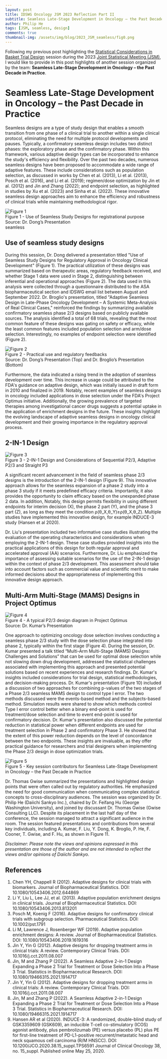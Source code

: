 ```yaml
---
layout: post
title: IDSWG Oncology JSM 2023 Reflection Part II
subtitle: Seamless Late-Stage Development in Oncology – the Past Decade in Practice
author: Philip He
tags: [JSM, seamless, design]
comments: true
thumbnail-img: /assets/img/blog/2023_JSM_seamless/fig0.png
---
```


Following my previous post highlighting the [Statistical Considerations in Basket Trial Design](/2023-09-15-jsm-basket) session during the 2023 [Joint Statistical Meeting (JSM)](https://ww2.amstat.org/meetings/jsm/2023/index.cfm), I would like to provide in this post highlights of another session organized by the team: **Seamless Late-Stage Development in Oncology – the Past Decade in Practice**.

# Seamless Late-Stage Development in Oncology – the Past Decade in Practice

Seamless designs are a type of study design that enables a smooth transition from one phase of a clinical trial to another within a single clinical protocol, eliminating the need for multiple protocol developments and pauses. Typically, a confirmatory seamless design includes two distinct phases: the exploratory phase and the confirmatory phase. Within this framework, various adaptive design types can be incorporated to enhance the study's efficiency and flexibility. Over the past two decades, numerous seamless designs have been proposed to accommodate a wide range of adaptive features. These include considerations such as population selection, as discussed in works by Chen et al. (2013), Li et al. (2013), Posch et al. (2016), and Li et al. (2019); regimen/dose optimization by Jin et al. (2012) and Jin and Zhang (2022); and endpoint selection, as highlighted in studies by Xu et al. (2023) and Sinha et al. (2022). These innovative seamless design approaches aim to enhance the efficiency and robustness of clinical trials while maintaining methodological rigor.

<figurecenter>
<img class="center" src="/assets/img/blog/2023_JSM_seamless/fig1.png" alt="Figure 1">
<figcaption>Figure 1 - Use of Seamless Study Designs for registrational purpose
<br/>Source: Dr. Dong’s Presentation
</figcaption>seamless
</figurecenter>

## Use of seamless study designs 

During this session, Dr. Dong delivered a presentation titled "Use of Seamless Study Designs for Regulatory Approval in Oncology Clinical Development" (Figure 1). The practical utilization of these designs was summarized based on therapeutic areas, regulatory feedback received, and whether Stage 1 data were used in Stage 2, distinguishing between inferential and operational approaches (Figure 2). The data used in this analysis were collected through a questionnaire distributed to the ASA biopharmaceutical section and IDSWG email list between August and September 2022. Dr. Broglio's presentation, titled "Adaptive Seamless Design in Late-Phase Oncology Development – A Systemic Meta-Analysis of Real Clinical Cases," reinforced the findings by summarizing available confirmatory seamless phase 2/3 designs based on publicly available sources. The analysis identified a total of 68 trials, revealing that the most common feature of these designs was gating on safety or efficacy, while the least common features included population selection and arm/dose selection. Interestingly, no examples of endpoint selection were identified (Figure 2).

<figurecenter>
<img class="center" src="/assets/img/blog/2023_JSM_seamless/fig2.png" alt="Figure 2">
<figcaption>Figure 2 - Practical use and regulatory feedbacks
<br/>Source: Dr. Dong’s Presentation (Top) and Dr. Broglio’s Presentation (Bottom)
</figcaption>

</figurecenter>

Furthermore, the data indicated a rising trend in the adoption of seamless development over time. This increase in usage could be attributed to the FDA's guidance on adaptive design, which was initially issued in draft form in 2010 and finalized in 2019. Notably, recent examples of seamless designs in oncology included applications in dose selection under the FDA's Project Optimus initiative. Additionally, the growing prevalence of targeted therapies among investigational cancer drugs suggests a potential uptake in the application of enrichment designs in the future. These insights highlight the evolving landscape of adaptive seamless designs in oncology clinical development and their growing importance in the regulatory approval process.

## 2-IN-1 Design

<figurecenter>
<img class="center" src="/assets/img/blog/2023_JSM_seamless/fig3.png" alt="Figure 3">
<figcaption>Figure 3 - 2-IN-1 Design and Considerations of Sequential P2/3, Adaptive P2/3 and Straight P3</figcaption>
</figurecenter>

A significant recent advancement in the field of seamless phase 2/3 designs is the introduction of the 2-IN-1 design (Figure 9). This innovative approach allows for the seamless expansion of a phase 2 study into a phase 3 study if it meets predefined efficacy criteria. Importantly, it also provides the opportunity to claim efficacy based on the unexpanded phase 2 data. In addition, Notably, this design permits flexibility in using different endpoints for interim decision (X), the phase 2 part (Y), and the phase 3 part (Z), as long as they meet the condition ρ(θ_X,θ_Y)≥ρ(θ_X,θ_Z). Multiple studies have implemented this innovative design, for example INDUCE-3 study (Hansen et al 2020).

Dr. Liu's presentation included two informative case studies illustrating the evaluation of the operating characteristics and considerations when employing the 2-IN-1 design. These case studies provided insights into the practical applications of this design for both regular approval and accelerated approval (AA) scenarios. Furthermore, Dr. Liu emphasized the importance of assessing suitable scenarios for the use of the 2-IN-1 design within the context of phase 2/3 development. This assessment should take into account factors such as commercial value and scientific merit to make informed decisions about the appropriateness of implementing this innovative design approach. 

## Multi-Arm Multi-Stage (MAMS) Designs in Project Optimus

<figureleft>
<img class="center" src="/assets/img/blog/2023_JSM_seamless/fig4.png" alt="Figure 4">
<figcaption>Figure 4 - A typical P2/3 design diagram in Project Optimus
<br/>Source: Dr. Kumar’s Presentation
</figcaption>
</figureleft>

One approach to optimizing oncology dose selection involves conducting a seamless phase 2/3 study with the dose selection phase integrated into phase 2, typically within the first stage (Figure 4). During the session, Dr. Kumar presented a talk titled “Multi-Arm Multi-Stage (MAMS) Designs: Challenges and Solutions” that can be used for optimal dose selection while not slowing down drug development, addressed the statistical challenges associated with implementing this approach and presented potential solutions based on recent experiences and research findings. Dr. Kumar's insights included considerations for trial design, statistical methodologies, and decision-making process. 
Dr. Kumar's presentation (Figure 10) included a discussion of two approaches for combining p-values of the two stages of a Phase 2/3 seamless MAMS design to control type I error. The two methods discussed were the events-based method and the subjects-based method. Simulation results were shared to show which methods control Type I error control better when a binary end-point is used for treatment/dose selection and time to event end-point is used for confirmatory decision. Dr. Kumar's presentation also discussed the potential reduction in statistical power when different endpoints are used for treatment selection in Phase 2 and confirmatory Phase 3. He showed that the extent of this power reduction depends on the level of concordance between the two endpoints. These insights are invaluable, as they offer practical guidance for researchers and trial designers when implementing the Phase 2/3 design in dose optimization trials.

<figurecenter>
<img class="center" src="/assets/img/blog/2023_JSM_seamless/fig5.jpg" alt="Figure 5">
<figcaption>Figure 5 - Key session contributors for Seamless Late-Stage Development in Oncology – the Past Decade in Practice</figcaption>
</figurecenter>

Dr. Thomas Gwise summarized the presentations and highlighted design points that were often called out by regulatory authorities. He emphasized the need for good communication when communicating complex statistical concepts to cross-disciplinary audiences.
The session was organized by Dr. Philip He (Daiichi Sankyo Inc.), chaired by Dr. Feifang Hu (George Washington University), and joined by discussant Dr. Thomas Gwise (Gwise Consulting LLC). 
Despite its placement in the last half day of the conference, the session managed to attract a significant audience in the room. The session featured presentations and contributions from several key individuals, including A. Kumar, F. Liu, Y. Dong, K. Broglio, P. He, F. Cooner, T. Gwise, and F. Hu, as shown in Figure 11.

*Disclaimer: Please note the views and opinions expressed in this presentation are those of the author and are not intended to reflect the views and/or opinions of Daiichi Sankyo.*

## References
1.	Chen YH, Chappell R (2012). Adaptive designs for clinical trials with biomarkers. Journal of Biopharmaceutical Statistics. DOI: 10.1080/10543406.2012.644869
2.	Li Y, Liu L, Lee JJ, et al. (2013). Adaptive population enrichment designs in clinical trials. Journal of Biopharmaceutical Statistics. DOI: 10.1080/10543406.2013.813201
3.	Posch M, Koenig F (2016). Adaptive designs for confirmatory clinical trials with subgroup selection. Pharmaceutical Statistics. DOI: 10.1002/pst.1791
4.	Li M, Lawrence J, Rosenberger WF (2019). Adaptive population enrichment designs: A review. Journal of Biopharmaceutical Statistics. DOI: 10.1080/10543406.2019.1619316
5.	Jin Y, Yin G (2012). Adaptive designs for dropping treatment arms in clinical trials: A review. Contemporary Clinical Trials. DOI: 10.1016/j.cct.2011.08.007
6.	Jin, M and Zhang P (2022). A Seamless Adaptive 2-in-1 Design Expanding a Phase 2 Trial for Treatment or Dose Selection Into a Phase 3 Trial. Statistics in Biopharmaceutical Research. DOI: 10.1080/19466315.2021.1914717
7.	Jin Y, Yin G (2012). Adaptive designs for dropping treatment arms in clinical trials: A review. Contemporary Clinical Trials. DOI: 10.1016/j.cct.2011.08.007
8.	Jin, M and Zhang P (2022). A Seamless Adaptive 2-in-1 Design Expanding a Phase 2 Trial for Treatment or Dose Selection Into a Phase 3 Trial. Statistics in Biopharmaceutical Research. DOI: 10.1080/19466315.2021.1914717
9.	Hansen AR et al (2020). INDUCE-3: A randomized, double-blind study of GSK3359609 (GSK609), an inducible T-cell co-stimulatory (ICOS) agonist antibody, plus pembrolizumab (PE) versus placebo (PL) plus PE for first-line treatment of PD-L1-positive recurrent/metastatic head and neck squamous cell carcinoma (R/M HNSCC). DOI: 10.1200/JCO.2020.38.15_suppl.TPS6591 Journal of Clinical Oncology 38, no. 15_suppl. Published online May 25, 2020.


